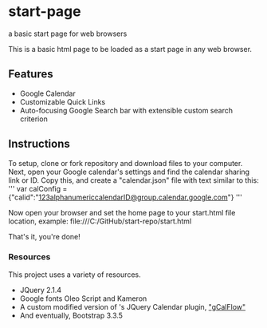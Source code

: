 # start-page
a basic start page for web browsers

This is a basic html page to be loaded as a start page in any web browser.

## Features
- Google Calendar
- Customizable Quick Links
- Auto-focusing Google Search bar with extensible custom search criterion

## Instructions
To setup, clone or fork repository and download files to your computer. Next, open your Google calendar's settings and find the calendar sharing link or ID. Copy this, and create a "calendar.json" file with text similar to this:
'''
var calConfig = {"calid":"123alphanumericcalendarID@group.calendar.google.com"}
'''

Now open your browser and set the home page to your start.html file location, example: file:///C:/GitHub/start-repo/start.html

That's it, you're done!


### Resources
This project uses a variety of resources.
- JQuery 2.1.4
- Google fonts Oleo Script and Kameron
- A custom modified version of 's JQuery Calendar plugin, ["gCalFlow"](http://sugi.github.io/jquery-gcal-flow/)
- And eventually, Bootstrap 3.3.5


